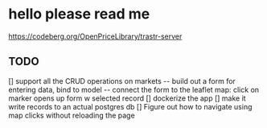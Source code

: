 # hello please read me

https://codeberg.org/OpenPriceLibrary/trastr-server


## TODO
[] support all the CRUD operations on markets
   -- build out a form for entering data, bind to model
   -- connect the form to the leaflet map: click on marker opens up form w selected record
[] dockerize the app
[] make it write records to an actual postgres db
[] Figure out how to navigate using map clicks without reloading the page